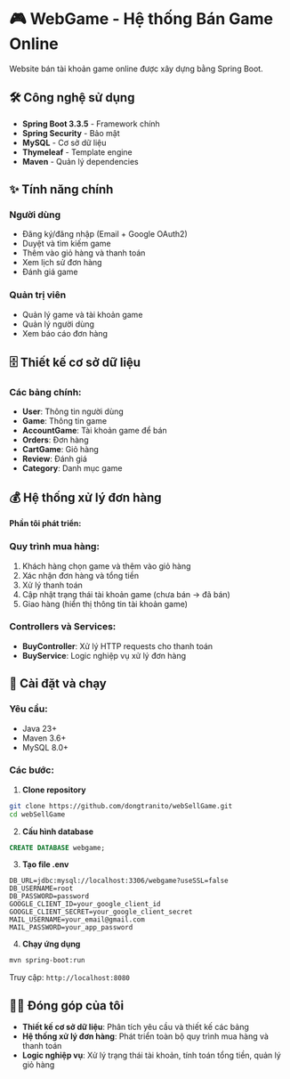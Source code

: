 # 🎮 WebGame - Hệ thống Bán Game Online

Website bán tài khoản game online được xây dựng bằng Spring Boot.

## 🛠 Công nghệ sử dụng

- **Spring Boot 3.3.5** - Framework chính
- **Spring Security** - Bảo mật 
- **MySQL** - Cơ sở dữ liệu
- **Thymeleaf** - Template engine
- **Maven** - Quản lý dependencies

## ✨ Tính năng chính

### Người dùng
- Đăng ký/đăng nhập (Email + Google OAuth2)
- Duyệt và tìm kiếm game
- Thêm vào giỏ hàng và thanh toán
- Xem lịch sử đơn hàng
- Đánh giá game

### Quản trị viên  
- Quản lý game và tài khoản game
- Quản lý người dùng
- Xem báo cáo đơn hàng

## 🗄 Thiết kế cơ sở dữ liệu

### Các bảng chính:
- **User**: Thông tin người dùng
- **Game**: Thông tin game
- **AccountGame**: Tài khoản game để bán
- **Orders**: Đơn hàng
- **CartGame**: Giỏ hàng
- **Review**: Đánh giá
- **Category**: Danh mục game

## 💰 Hệ thống xử lý đơn hàng

**Phần tôi phát triển:**

### Quy trình mua hàng:
1. Khách hàng chọn game và thêm vào giỏ hàng
2. Xác nhận đơn hàng và tổng tiền
3. Xử lý thanh toán
4. Cập nhật trạng thái tài khoản game (chưa bán → đã bán)
5. Giao hàng (hiển thị thông tin tài khoản game)

### Controllers và Services:
- **BuyController**: Xử lý HTTP requests cho thanh toán
- **BuyService**: Logic nghiệp vụ xử lý đơn hàng

## 🚀 Cài đặt và chạy

### Yêu cầu:
- Java 23+
- Maven 3.6+
- MySQL 8.0+

### Các bước:

1. **Clone repository**
```bash
git clone https://github.com/dongtranito/webSellGame.git
cd webSellGame
```

2. **Cấu hình database**
```sql
CREATE DATABASE webgame;
```

3. **Tạo file .env**
```env
DB_URL=jdbc:mysql://localhost:3306/webgame?useSSL=false
DB_USERNAME=root
DB_PASSWORD=password
GOOGLE_CLIENT_ID=your_google_client_id
GOOGLE_CLIENT_SECRET=your_google_client_secret
MAIL_USERNAME=your_email@gmail.com
MAIL_PASSWORD=your_app_password
```

4. **Chạy ứng dụng**
```bash
mvn spring-boot:run
```

Truy cập: `http://localhost:8080`

## 👨‍💻 Đóng góp của tôi

- **Thiết kế cơ sở dữ liệu**: Phân tích yêu cầu và thiết kế các bảng
- **Hệ thống xử lý đơn hàng**: Phát triển toàn bộ quy trình mua hàng và thanh toán
- **Logic nghiệp vụ**: Xử lý trạng thái tài khoản, tính toán tổng tiền, quản lý giỏ hàng
